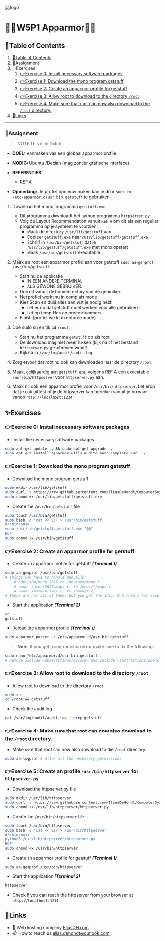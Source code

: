 ![logo](https://eliasdh.com/assets/media/images/logo-github.png)
# 💙🤍W5P1 Apparmor🤍💙

## 📘Table of Contents

1. [📘Table of Contents](#📘table-of-contents)
2. [📝Assignment](#📝assignment)
3. [✨Exercises](#✨exercises)
    1. [👉Exercise 0: Install necessary software packages](#👉exercise-0-install-necessary-software-packages)
    2. [👉Exercise 1: Download the mono program getstuff](#👉exercise-1-download-the-mono-program-getstuff)
    3. [👉Exercise 2: Create an apparmor profile for getstuff](#👉exercise-2-create-an-apparmor-profile-for-getstuff)
    4. [👉Exercise 3: Allow root to download to the directory `/root`](#👉exercise-3-allow-root-to-download-to-the-directory-root)
    5. [👉Exercise 4: Make sure that root can now also download to the `/root` directory.](#👉exercise-4-make-sure-that-root-can-now-also-download-to-the-root-directory)
4. [🔗Links](#🔗links)

---

### 📝Assignment 
> NOTE This is in Dutch

- **DOEL:** Aanmaken van een globaal apparmor profile

- **NODIG:** Ubuntu /Debian (mag zonder grafische interface)

- **REFERENTIES:**
    - [REF A](http://www.mono-project.com/docs/getting-started/application-deployment/)

- **Opmerking:** Je profiel opnieuw maken kan je door `sudo rm /etc/apparmor.d/usr.bin.getstuff` te gebruiken.

1. Download het mono programma `getstuff.exe`
    - Dit programma downloadt het python programma `httpserver.py`
    - Volg de Layout Recommendation vanuit `REF A` om dit als een regulier programma op je systeem te voorzien:
        - Maak de directory `/usr/lib/getstuff` aan
        - Copieer `getstuff.exe` naar `/usr/lib/getstuff/getstuff.exe`
        - Schrijf in `/usr/bin/getstuff` dat je `/usr/lib/gestuff/getstuff.exe` met mono opstart 
        - Maak `/usr/bin/getstuff` executable 

2. Maak als root een apparmor profiel aan voor getstuff `sudo aa-genprof /usr/bin/getstuff`
    - Start nu de applicatie
        - IN EEN ANDERE TERMINAL
        - ALS GEWONE GEBRUIKER. 
    - Doe dit vanuit de homedirectory van de gebruiker.
    - Het profiel werkt nu in complain mode
    - Kies Scan en duid alles aan wat je nodig hebt!
        - Let er op dat getstuff moet werken voor alle gebruikers!
        - Let op temp files en procesnummers
    - Finish (profiel werkt in enforce mode)

3. Doe sudo su en tik cd `/root`
    - Start nu het programma `getstuff` op als root.
    - De download mag niet meer lukken (kijk na of het bestand `httpserver.py` geschreven wordt)
    - Kijk na in `/var/log/audit/audit.log`

4. Zorg ervoor dat root nu ook kan downloaden naar de directory `/root`.

5. Maak, gelijkaardig aan `getstuff.exe`, volgens REF A een executable `/usr/bin/httpserver` voor `httpserver.py` aan.

6. Maak nu ook een apparmor profiel voor `/usr/bin/httpserver`. Let erop dat je ook uittest of je de httpserver kan bereiken vanuit je browser vanop `http://localhost:1234`

## ✨Exercises

### 👉Exercise 0: Install necessary software packages

- Install the necessary software packages
```bash
sudo apt-get update -y && sudo apt-get upgrade -y
sudo apt-get install apparmor-utils auditd mono-complete curl -y
```

### 👉Exercise 1: Download the mono program getstuff

- Download the mono program getstuff
```bash
sudo mkdir /usr/lib/getstuff
sudo curl -s https://raw.githubusercontent.com/EliasDeHondt/ComputerSystems3-ISB/main/source/getstuff.exe -o /usr/lib/getstuff/getstuff.exe
sudo chmod +x /usr/lib/getstuff/getstuff.exe
```

- Create the `/usr/bin/getstuff` file
```bash
sudo touch /usr/bin/getstuff
sudo bash -c 'cat << EOF > /usr/bin/getstuff
#!/bin/bash
mono /usr/lib/getstuff/getstuff.exe "$@"
EOF'
sudo chmod +x /usr/bin/getstuff
```

### 👉Exercise 2: Create an apparmor profile for getstuff

- Create an apparmor profile for getstuff ***(Terminal 1)***
```bash
sudo aa-genprof /usr/bin/getstuff
# Things you have to handle manually:
    # /dev/shm/mono.2627 to /dev/shm/mono.*
    # owner /proc/2627/maps r, to /proc/*/maps r,
    # owner /home/elias/ r, to /home/* r,
# These are not all of them, but you get the idea. And then S for seve and F for finish.
```

- Start the application ***(Terminal 2)***
```bash
cd ~
getstuff
```

- Reload the apparmor profile ***(Terminal 1)***
```bash
sudo apparmor_parser -r /etc/apparmor.d/usr.bin.getstuff
```

> **Note:** If you get a contradiction error make sure to fix the following:
```bash
sudo nano /etc/apparmor.d/usr.bin.getstuff
# Remove include <abstractions/evince> and include <abstractions/opencl-pocl>
```

### 👉Exercise 3: Allow root to download to the directory `/root`

- Allow root to download to the directory `/root`
```bash
sudo su
cd /root && getstuff
```

- Check the audit log
```bash
cat /var/log/audit/audit.log | grep getstuff
```

### 👉Exercise 4: Make sure that root can now also download to the `/root` directory.

- Make sure that root can now also download to the `/root` directory.
```bash
sudo aa-logprof # Allow all the necessary permissions
```

### 👉Exercise 5: Create an profile `/usr/bin/httpserver` for `httpserver.py`

- Download the httpserver.py file
```bash
sudo mkdir /usr/lib/httpserver
sudo curl -s https://raw.githubusercontent.com/EliasDeHondt/ComputerSystems3-ISB/main/source/httpserver.py -o /usr/lib/httpserver/httpserver.py
sudo chmod +x /usr/lib/httpserver/httpserver.py
```

- Create the `/usr/bin/httpserver` file
```bash
sudo touch /usr/bin/httpserver
sudo bash -c 'cat << EOF > /usr/bin/httpserver
#!/bin/bash
python3 /usr/lib/httpserver/httpserver.py
EOF'
sudo chmod +x /usr/bin/httpserver
```

- Create an apparmor profile for getstuff ***(Terminal 1)***
```bash
sudo aa-genprof /usr/bin/httpserver
```

- Start the application ***(Terminal 2)***
```bash
httpserver
```

- Check if you can reach the httpserver from your browser at `http://localhost:1234`

## 🔗Links
- 👯 Web hosting company [EliasDH.com](https://eliasdh.com).
- 📫 How to reach us elias.dehondt@outlook.com